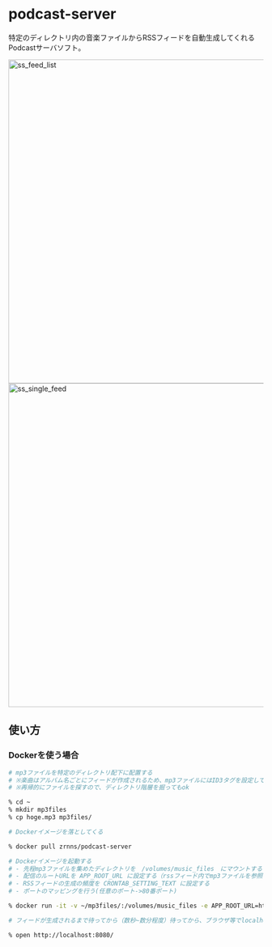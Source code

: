 # podcast-server

特定のディレクトリ内の音楽ファイルからRSSフィードを自動生成してくれるPodcastサーバソフト。

<img width="640" alt="ss_feed_list" src="https://user-images.githubusercontent.com/5319256/136659235-f189cad4-e8e0-4225-a726-add6af52f5d0.png">
<img width="640" alt="ss_single_feed" src="https://user-images.githubusercontent.com/5319256/136659238-5739f6fb-e84b-497f-8ede-32406ba56d99.png">

## 使い方

### Dockerを使う場合

```sh
# mp3ファイルを特定のディレクトリ配下に配置する
# ※楽曲はアルバム名ごとにフィードが作成されるため、mp3ファイルにはID3タグを設定しておくこと
# ※再帰的にファイルを探すので、ディレクトリ階層を掘ってもok

% cd ~
% mkdir mp3files
% cp hoge.mp3 mp3files/

# Dockerイメージを落としてくる

% docker pull zrnns/podcast-server

# Dockerイメージを起動する
# - 先程mp3ファイルを集めたディレクトリを　/volumes/music_files　にマウントする
# - 配信のルートURLを APP_ROOT_URL に設定する（rssフィード内でmp3ファイルを参照する際必要となる）
# - RSSフィードの生成の頻度を CRONTAB_SETTING_TEXT に設定する
# - ポートのマッピングを行う(任意のポート->80番ポート)

% docker run -it -v ~/mp3files/:/volumes/music_files -e APP_ROOT_URL=http://localhost:8080/ -e CRONTAB_SETTING_TEXT="*/15 * * * *" -p 8080:80 zrnns/podcast-server

# フィードが生成されるまで待ってから（数秒~数分程度）待ってから、ブラウザ等でlocalhost:8080 にアクセスすると、フィードが生成されている。

% open http://localhost:8080/
```
